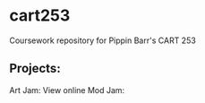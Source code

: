 # cart253
Coursework repository for Pippin Barr's CART 253

## Projects: 

Art Jam: View online
Mod Jam: 
